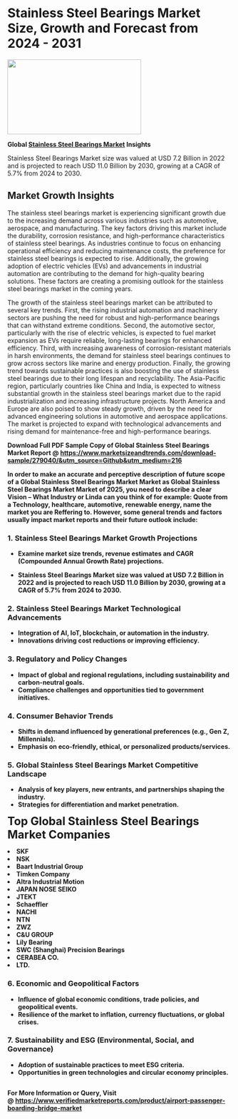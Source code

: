 <H1>Stainless Steel Bearings Market Size, Growth and Forecast from 2024 - 2031</H1><img class="aligncenter size-medium wp-image-584254" src="https://thirdeyenews.in/wp-content/uploads/2024/09/Global-Market-Research-300x168.jpeg" alt="" width="300" height="168" /><p><strong>Global&nbsp;<a href="https://www.marketsizeandtrends.com/download-sample/279040/&amp;utm_source=Github&utm_medium=216">Stainless Steel Bearings Market</a> Insights</strong></p><p>Stainless Steel Bearings Market size was valued at USD 7.2 Billion in 2022 and is projected to reach USD 11.0 Billion by 2030, growing at a CAGR of 5.7% from 2024 to 2030.</p><p><h2>Market Growth Insights</h2> <p>The stainless steel bearings market is experiencing significant growth due to the increasing demand across various industries such as automotive, aerospace, and manufacturing. The key factors driving this market include the durability, corrosion resistance, and high-performance characteristics of stainless steel bearings. As industries continue to focus on enhancing operational efficiency and reducing maintenance costs, the preference for stainless steel bearings is expected to rise. Additionally, the growing adoption of electric vehicles (EVs) and advancements in industrial automation are contributing to the demand for high-quality bearing solutions. These factors are creating a promising outlook for the stainless steel bearings market in the coming years.</p> <p><strong></strong></p> <p>The growth of the stainless steel bearings market can be attributed to several key trends. First, the rising industrial automation and machinery sectors are pushing the need for robust and high-performance bearings that can withstand extreme conditions. Second, the automotive sector, particularly with the rise of electric vehicles, is expected to fuel market expansion as EVs require reliable, long-lasting bearings for enhanced efficiency. Third, with increasing awareness of corrosion-resistant materials in harsh environments, the demand for stainless steel bearings continues to grow across sectors like marine and energy production. Finally, the growing trend towards sustainable practices is also boosting the use of stainless steel bearings due to their long lifespan and recyclability. The Asia-Pacific region, particularly countries like China and India, is expected to witness substantial growth in the stainless steel bearings market due to the rapid industrialization and increasing infrastructure projects. North America and Europe are also poised to show steady growth, driven by the need for advanced engineering solutions in automotive and aerospace applications. The market is projected to expand with technological advancements and rising demand for maintenance-free and high-performance bearings.</p> <p><strong></p><p><span class=""><strong>Download Full PDF Sample Copy of Global Stainless Steel Bearings Market Report</strong> @ <a href="https://www.marketsizeandtrends.com/download-sample/279040/&amp;utm_source=Github&utm_medium=216" target="_blank">https://www.marketsizeandtrends.com/download-sample/279040/&amp;utm_source=Github&utm_medium=216</a></span></p><p>In order to make an accurate and perceptive description of future scope of a Global&nbsp;Stainless Steel Bearings Market Market as Global&nbsp;Stainless Steel Bearings Market Market of 2025, you need to describe a clear Vision &ndash; What Industry or Linda can you think of for example: Quote from a Technology, healthcare, automotive, renewable energy, name the market you are Reffering to. However, some general trends and factors usually impact market reports and their future outlook include:</p><h3>1.&nbsp;<strong>Stainless Steel Bearings Market Growth Projections</strong></h3><ul><li>Examine market size trends, revenue estimates and CAGR (Compounded Annual Growth Rate) projections.</li><li><p>Stainless Steel Bearings Market size was valued at USD 7.2 Billion in 2022 and is projected to reach USD 11.0 Billion by 2030, growing at a CAGR of 5.7% from 2024 to 2030.</p></li></ul><h3>2.&nbsp;<strong>Stainless Steel Bearings Market Technological Advancements</strong></h3><ul><li>Integration of AI, IoT, blockchain, or automation in the industry.</li><li>Innovations driving cost reductions or improving efficiency.</li></ul><h3>3.&nbsp;<strong>Regulatory and Policy Changes</strong></h3><ul><li>Impact of global and regional regulations, including sustainability and carbon-neutral goals.</li><li>Compliance challenges and opportunities tied to government initiatives.</li></ul><h3>4.&nbsp;<strong>Consumer Behavior Trends</strong></h3><ul><li>Shifts in demand influenced by generational preferences (e.g., Gen Z, Millennials).</li><li>Emphasis on eco-friendly, ethical, or personalized products/services.</li></ul><h3>5.&nbsp;<strong>Global Stainless Steel Bearings Market Competitive Landscape</strong></h3><ul><li>Analysis of key players, new entrants, and partnerships shaping the industry.</li><li>Strategies for differentiation and market penetration.</li></ul><p data-pm-slice="1 1 []"><span style="color: inherit; font-family: inherit; font-size: 25px;">Top Global Stainless Steel Bearings Market Companies</span></p><div class="" data-test-id=""><p><li>SKF</li><li> NSK</li><li> Baart Industrial Group</li><li> Timken Company</li><li> Altra Industrial Motion</li><li> JAPAN NOSE SEIKO</li><li> JTEKT</li><li> Schaeffler</li><li> NACHI</li><li> NTN</li><li> ZWZ</li><li> C&U GROUP</li><li> Lily Bearing</li><li> SWC (Shanghai) Precision Bearings</li><li> CERABEA CO.</li><li> LTD.</li></p></div><h3>6.&nbsp;<strong>Economic and Geopolitical Factors</strong></h3><ul><li>Influence of global economic conditions, trade policies, and geopolitical events.</li><li>Resilience of the market to inflation, currency fluctuations, or global crises.</li></ul><h3>7.&nbsp;<strong>Sustainability and ESG (Environmental, Social, and Governance)</strong></h3><ul><li>Adoption of sustainable practices to meet ESG criteria.</li><li>Opportunities in green technologies and circular economy principles.</li></ul><h2><strong style="font-size: 14px;">For More Information or Query, Visit @&nbsp;</strong><a style="background-color: #ffffff; font-size: 14px;" href="https://www.marketsizeandtrends.com/report/stainless-steel-bearings-market/" target="_blank">https://www.verifiedmarketreports.com/product/airport-passenger-boarding-bridge-market</a></h2>
